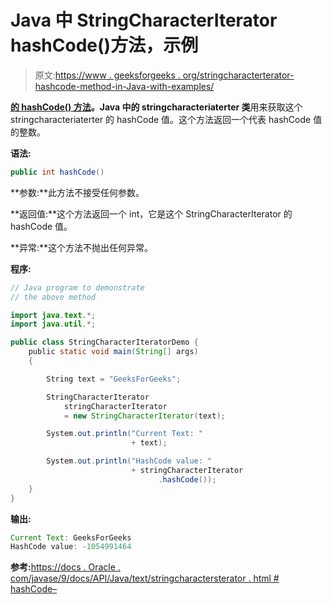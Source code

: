# Java 中 StringCharacterIterator hashCode()方法，示例

> 原文:[https://www . geeksforgeeks . org/stringcharacterterator-hashcode-method-in-Java-with-examples/](https://www.geeksforgeeks.org/stringcharacteriterator-hashcode-method-in-java-with-examples/)

**[的 **hashCode()** 方法](https://www.geeksforgeeks.org/tag/java-text-package/)。Java 中的 stringcharacteriaterter 类**用来获取这个 stringcharacteriaterter 的 hashCode 值。这个方法返回一个代表 hashCode 值的整数。

**语法:**

```java
public int hashCode()

```

**参数:**此方法不接受任何参数。

**返回值:**这个方法返回一个 int，它是这个 StringCharacterIterator 的 hashCode 值。

**异常:**这个方法不抛出任何异常。

**程序:**

```java
// Java program to demonstrate
// the above method

import java.text.*;
import java.util.*;

public class StringCharacterIteratorDemo {
    public static void main(String[] args)
    {

        String text = "GeeksForGeeks";

        StringCharacterIterator
            stringCharacterIterator
            = new StringCharacterIterator(text);

        System.out.println("Current Text: "
                           + text);

        System.out.println("HashCode value: "
                           + stringCharacterIterator
                                 .hashCode());
    }
}
```

**输出:**

```java
Current Text: GeeksForGeeks
HashCode value: -1054991464

```

**参考:**[https://docs . Oracle . com/javase/9/docs/API/Java/text/stringcharactersterator . html # hashCode–](https://docs.oracle.com/javase/9/docs/api/java/text/StringCharacterIterator.html#hashCode--)